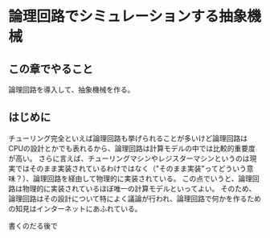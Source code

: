 # 論理回路でシミュレーションする抽象機械
## この章でやること
論理回路を導入して、抽象機械を作る。

## はじめに
チューリング完全といえば論理回路も挙げられることが多いけど論理回路はCPUの設計とかでも表れるから、論理回路は計算モデルの中では比較的重要度が高い。
さらに言えば、チューリングマシンやレジスターマシンというのは現実ではそのまま実装されているわけではなく（"そのまま実装"ってどういう意味？）、論理回路を経由して物理的に実装されている。
この点でいうと、論理回路は物理的に実装されているほぼ唯一の計算モデルといってよい。
そのため、論理回路はその設計について特によく議論が行われ、論理回路で何かを作るための知見はインターネットにあふれている。

書くのだる後で

